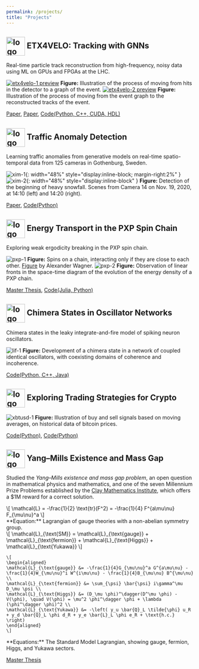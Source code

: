 ```yaml
---
permalink: /projects/
title: "Projects"
---
```


## <img src="/assets/images/etx4velo-logo.png" alt="logo" style="height:50px; vertical-align:middle;"> ETX4VELO: Tracking with GNNs

Real-time particle track reconstruction from high-frequency, noisy data using ML on GPUs and FPGAs at the LHC. 

[![etx4velo-1 preview](/assets/images/etx4velo-1.png)](/assets/images/etx4velo-1.pdf)
**Figure:** Illustration of the process of moving from hits in the detector to a graph of the event.
[![etx4velo-2 preview](/assets/images/etx4velo-2.png)](/assets/images/etx4velo-2.pdf)
**Figure:** Illustration of the process of moving from the event graph to the reconstructed tracks of the event.

[Paper](https://dx.doi.org/10.1088/1748-0221/19/12/P12022), [Paper](https://arxiv.org/abs/2502.02304), [Code(Python, C++, CUDA, HDL)](https://gitlab.cern.ch/gdl4hep)

## <img src="/assets/images/xim-logo.png" alt="logo" style="height:50px; vertical-align:middle;"> Traffic Anomaly Detection

Learning traffic anomalies from generative models on real-time spatio-temporal data from 125 cameras in Gothenburg, Sweden.

![xim-1](/assets/images/xim-1.png){: width="48%" style="display:inline-block; margin-right:2%" }
![xim-2](/assets/images/xim-2.png){: width="48%" style="display:inline-block" }
**Figure:** Detection of the beginning of heavy snowfall. Scenes from Camera 14 on Nov. 19, 2020, at 14:10 (left) and 14:20 (right).

[Paper](https://arxiv.org/abs/2502.01391), [Code(Python)](https://gitlab.cern.ch/fgiasemi/traffic-anomaly-detection)

## <img src="/assets/images/pxp-logo.jpg" alt="logo" style="height:50px; vertical-align:middle;"> Energy Transport in the PXP Spin Chain

Exploring weak ergodicity breaking in the PXP spin chain.

![pxp-1](/assets/images/pxp-1.png)
**Figure:** Spins on a chain, interacting only if they are close to each other. [Figure](https://uebungen.physik.uni-heidelberg.de/c/image/exp/d/vorlesung/20191/983/wagner_slides.pdf) by Alexander Wagner.
![pxp-2](/assets/images/pxp-2.png)
**Figure:** Observation of linear fronts in the space-time diagram of the evolution of the energy density of a PXP chain.

[Master Thesis](https://dspace.lib.ntua.gr/xmlui/bitstream/handle/123456789/55932/quantum-chaos.pdf), [Code(Julia, Python)](https://github.com/fgias/quantum-chaos)

## <img src="/assets/images/chirikov-logo.png" alt="logo" style="height:50px; vertical-align:middle;">  Chimera States in Oscillator Networks

Chimera states in the leaky integrate-and-fire model of spiking neuron oscillators.

![lif-1](/assets/images/lif-1.png)
**Figure:** Development of a chimera state in a network of coupled identical oscillators, with coexisting domains of coherence and incoherence.

[Code(Python, C++, Java)](https://github.com/fgias/leaky-integrate-and-fire)

## <img src="/assets/images/xbtusd-logo.png" alt="logo" style="height:50px; vertical-align:middle;">  Exploring Trading Strategies for Crypto

![xbtusd-1](/assets/images/xbtusd-1.png)
**Figure:** Illustration of buy and sell signals based on moving averages, on historical data of bitcoin prices.

[Code(Python)](https://github.com/fgias/freqtrade-strategies), [Code(Python)](https://github.com/fgias/bitcoin-backtester)

## <img src="/assets/images/cmi-logo.png" alt="logo" style="height:50px; vertical-align:middle;">  Yang–Mills Existence and Mass Gap

Studied the *Yang–Mills existence and mass gap problem*, an open question in mathematical physics and mathematics, and one of the seven Millennium Prize Problems established by the [Clay Mathematics Institute](https://www.claymath.org/), which offers a \$1M reward for a correct solution.

<div>
    \[
    \mathcal{L} = -\frac{1}{2} \text{tr}(F^2) = -\frac{1}{4} F^{a\mu\nu} F_{\mu\nu}^a
    \]
</div>
**Equation:** Lagrangian of gauge theories with a non-abelian symmetry group.

<div>
    \[
    \mathcal{L}_{\text{SM}} = \mathcal{L}_{\text{gauge}} + \mathcal{L}_{\text{fermion}} + \mathcal{L}_{\text{Higgs}} + \mathcal{L}_{\text{Yukawa}}
    \]

    \[
    \begin{aligned}
    \mathcal{L}_{\text{gauge}} &= -\frac{1}{4}G_{\mu\nu}^a G^{a\mu\nu} - \frac{1}{4}W_{\mu\nu}^i W^{i\mu\nu} - \frac{1}{4}B_{\mu\nu} B^{\mu\nu} \\
    \mathcal{L}_{\text{fermion}} &= \sum_{\psi} \bar{\psi} i\gamma^\mu D_\mu \psi \\
    \mathcal{L}_{\text{Higgs}} &= (D_\mu \phi)^\dagger(D^\mu \phi) - V(\phi), \quad V(\phi) = \mu^2 \phi^\dagger \phi + \lambda (\phi^\dagger \phi)^2 \\
    \mathcal{L}_{\text{Yukawa}} &= -\left( y_u \bar{Q}_L \tilde{\phi} u_R + y_d \bar{Q}_L \phi d_R + y_e \bar{L}_L \phi e_R + \text{h.c.} \right)
    \end{aligned}
    \]
</div>
**Equations:** The Standard Model Lagrangian, showing gauge, fermion, Higgs, and Yukawa sectors.

[Master Thesis](/assets/pdf/yang-mills.pdf)
